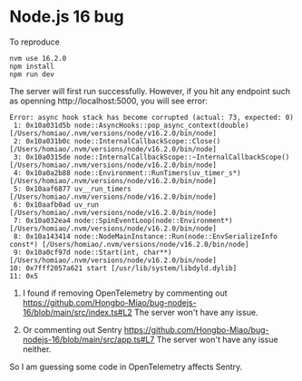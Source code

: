 # Node.js 16 bug

To reproduce

```shell
nvm use 16.2.0
npm install
npm run dev
```

The server will first run successfully. However, if you hit any endpoint such as openning http://localhost:5000, you will see error:

```shell
Error: async hook stack has become corrupted (actual: 73, expected: 0)
 1: 0x10a031d5b node::AsyncHooks::pop_async_context(double) [/Users/homiao/.nvm/versions/node/v16.2.0/bin/node]
 2: 0x10a031b0c node::InternalCallbackScope::Close() [/Users/homiao/.nvm/versions/node/v16.2.0/bin/node]
 3: 0x10a0315de node::InternalCallbackScope::~InternalCallbackScope() [/Users/homiao/.nvm/versions/node/v16.2.0/bin/node]
 4: 0x10a0a2b88 node::Environment::RunTimers(uv_timer_s*) [/Users/homiao/.nvm/versions/node/v16.2.0/bin/node]
 5: 0x10aaf6877 uv__run_timers [/Users/homiao/.nvm/versions/node/v16.2.0/bin/node]
 6: 0x10aafb0ad uv_run [/Users/homiao/.nvm/versions/node/v16.2.0/bin/node]
 7: 0x10a032ea4 node::SpinEventLoop(node::Environment*) [/Users/homiao/.nvm/versions/node/v16.2.0/bin/node]
 8: 0x10a143414 node::NodeMainInstance::Run(node::EnvSerializeInfo const*) [/Users/homiao/.nvm/versions/node/v16.2.0/bin/node]
 9: 0x10a0cf97d node::Start(int, char**) [/Users/homiao/.nvm/versions/node/v16.2.0/bin/node]
10: 0x7fff2057a621 start [/usr/lib/system/libdyld.dylib]
11: 0x5
```

1. I found if removing OpenTelemetry by commenting out
https://github.com/Hongbo-Miao/bug-nodejs-16/blob/main/src/index.ts#L2
The server won't have any issue.

2. Or commenting out Sentry
https://github.com/Hongbo-Miao/bug-nodejs-16/blob/main/src/app.ts#L7
The server won't have any issue neither.

So I am guessing some code in OpenTelemetry affects Sentry.

